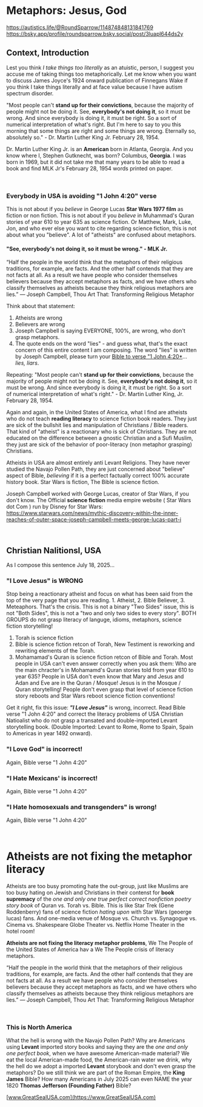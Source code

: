 # Metaphors: Jesus, God

https://autistics.life/@RoundSparrow/114874848131841769    
https://bsky.app/profile/roundsparrow.bsky.social/post/3luapl644ds2y    

## Context, Introduction

Lest you think *I take things too literally* as an atuistic, person, I suggest you accuse me of taking things too metaphorically. Let me know when you want to discuss James Joyce's 1924 onward publication of Finnegans Wake if you think I take things literally and at face value because I have autism spectrum disorder.

"Most people can't **stand up for their convictions**, because the majority of people might not be doing it. See, **everybody's not doing it**, so it must be wrong. And since everybody is doing it, it must be right. So a sort of numerical interpretation of what's right. But I'm here to say to you this morning that some things are right and some things are wrong. Eternally so, absolutely so." - Dr. Martin Luther King Jr. February 28, 1954.

Dr. Martin Luther King Jr. is an **American** born in Atlanta, Georgia. And you know where I, Stephen Gutknecht, was born? Columbus, **Georgia**. I was born in 1969, but it did not take me that many years to be able to read a book and find MLK Jr's February 28, 1954 words printed on paper.

&nbsp;

### Everybody in USA is avoiding "1 John 4:20" verse

This is not about if you *believe* in George Lucas **Star Wars 1977 film** as fiction or non fiction. This is not about if you *believe* in Muhammad's Quran stories of year 610 to year 635 as science fiction. Or Matthew, Mark, Luke, Jon, and who ever else you want to cite regarding science fiction, this is not about what you "believe". A lot of "atheists" are confused about metaphors.

####  "See, **everybody's not doing it**, so it must be wrong." - MLK Jr.

“Half the people in the world think that the metaphors of their religious traditions, for example, are facts. And the other half contends that they are not facts at all. As a result we have people who consider themselves believers because they accept metaphors as facts, and we have others who classify themselves as atheists because they think religious metaphors are lies.”
― Joseph Campbell, Thou Art That: Transforming Religious Metaphor

Think about that statement:

1. Atheists are wrong
2. Believers are wrong
3. Joseph Campbell is saying EVERYONE, 100%, are wrong, who don't grasp metaphors.
4. The quote ends on the word "lies" - and guess what, that's the exact concern of this entire content I am composing. The word "lies" is written by Joseph Campbell, please turn your [Bible to verse "1 John 4:20*](https://biblehub.com/1_john/4-20.htm)... *lies, liars*.

Repeating: "Most people can't **stand up for their convictions**, because the majority of people might not be doing it. See, **everybody's not doing it**, so it must be wrong. And since everybody is doing it, it must be right. So a sort of numerical interpretation of what's right." - Dr. Martin Luther King, Jr. February 28, 1954.

Again and again, in the United States of America, what I find are atheists who do not teach **reading literacy** to science fiction book readers. They just are sick of the bullshit lies and manipulation of Christians / Bible readers. That kind of "atheist" is a reactionary who is sick of Christians. They are not educated on the difference between a gnostic Christian and a Sufi Muslim, they just are sick of the behavior of poor-literacy (non metaphor grasping) Christians.

Atheists in USA are almost entirely anti Levant Religions. They have never studied the Navajo Pollen Path, they are just concerned about "believe" aspect of Bible, *believing* if it is a perfect factually correct 100% accurate history book. Star Wars is fiction, The Bible is science fiction.

Joseph Campbell worked with George Lucas, creator of Star Wars, if you don't know. The Official **science fiction** media empire website ( Star Wars dot Com ) run by Disney for Star Wars: https://www.starwars.com/news/mythic-discovery-within-the-inner-reaches-of-outer-space-joseph-campbell-meets-george-lucas-part-i

&nbsp;

## Christian Nalitionsl, USA

As I compose this sentence July 18, 2025...

### "I Love Jesus" is WRONG

Stop being a reactionary atheist and focus on what has been said from the top of the very page that you are reading. 1. Atheist, 2. Bible Believer, 3. Meteaphors.  That's the crisis. This is not a binary "Two Sides" issue, this is not "Both Sides", this is not a "two and only two sides to every story".  BOTH GROUPS do not grasp literacy of languge, idioms, metaphors, science fiction storytelling!

1. Torah is science fiction
2. Bible is science fiction retcon of Torah, New Testiment is reworking and rewriting elements of the Torah.
3. Mohamamad's Quran is science fiction retcon of Bible and Torah. Most people in USA can't even answer correctly when you ask them: Who are the main chracter's in Mohamamd's Quran stories told from year 610 to year 635?  People in USA don't even know that Mary and Jesus and Adan and Eve are in the Quran / Mosque! Jesus is in the Mosque / Quran storytelling! People don't even grasp that level of science fiction story reboots and Star Wars reboot science fiction conventions!

Get it right, fix this issue: ***"I Love Jesus"*** is wrong, incorrect. Read Bible verse "1 John 4:20" and correct the literacy problems of USA Christian Natioalist who do not grasp a transated and double-imported Levant storytelling book. (Double Imported: Levant to Rome, Rome to Spain, Spain to Americas in year 1492 onward).

### "I Love God" is incorrect!

Again, Bible verse "1 John 4:20"

### "I Hate Mexicans' is incorrect!

Again, Bible verse "1 John 4:20"

### "I Hate homosexuals and transgenders" is wrong!

Again, Bible verse "1 John 4:20"

&nbsp;

# Atheists are not fixing the metaphor literacy

Atheists are too busy promoting hate the out-group, just like Muslims are too busy hating on Jewish and Christians in their contenst for **book supremacy** of the *one and only one true perfect correct nonfiction poetry story book* of Quran vs. Torah vs. Bible.  This is like Star Trek (Gene Roddenberry) fans of science fiction *hating upon* with Star Wars (geoerge lucas) fans. And one-media venue of Mosque vs. Church vs. Synagogue vs. Cinema vs. Shakespeare Globe Theater vs. Netflix Home Theater in the hotel room!

**Atheists are not fixing the literacy metaphor problems**, We The People of the United States of America hav a We The People crisis of literacy metaphors.

“Half the people in the world think that the metaphors of their religious traditions, for example, are facts. And the other half contends that they are not facts at all. As a result we have people who consider themselves believers because they accept metaphors as facts, and we have others who classify themselves as atheists because they think religious metaphors are lies.”
― Joseph Campbell, Thou Art That: Transforming Religious Metaphor

&nbsp;

### This is North America

What the hell is wrong with the Navajo Pollen Path? Why are Americans using **Levant** imported story books and saying they are the *one and only one perfect book*, when we have awesome American-made material? We eat the local American-made food, the American-rain water we drink, why the hell do we adopt a imported **Levant** storybook and don't even grasp the metaphors? Do we still think we are part of the Roman Empire, the **King James** Bible? How many Americans in July 2025 can even NAME the year 1820 **Thomas Jefferson (Founding Father)** Bible?

[www.GreatSealUSA.com](https://www.GreatSealUSA.com)
